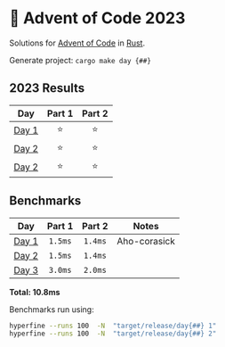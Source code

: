 # 🎄 Advent of Code 2023

Solutions for [Advent of Code](https://adventofcode.com/) in [Rust](https://www.rust-lang.org/).

Generate project: `cargo make day {##}`

<!--- advent_readme_stars table --->
## 2023 Results

| Day | Part 1 | Part 2 |
| :---: | :---: | :---: |
| [Day 1](https://adventofcode.com/2023/day/1) | ⭐ | ⭐ |
| [Day 2](https://adventofcode.com/2023/day/2) | ⭐ | ⭐ |
| [Day 2](https://adventofcode.com/2023/day/3) | ⭐ | ⭐ |
<!--- advent_readme_stars table --->

<!--- benchmarking table --->
## Benchmarks

| Day | Part 1 | Part 2 | Notes |
| :---: | :---: | :---:  | :---: |
| [Day 1](./day01/src/main.rs) | `1.5ms` | `1.4ms` | Aho-corasick |
| [Day 2](./day02/src/main.rs) | `1.5ms` | `1.4ms` ||
| [Day 3](./day03/src/main.rs) | `3.0ms` | `2.0ms` ||

**Total: 10.8ms**
<!--- benchmarking table --->

Benchmarks run using:
 ```bash
 hyperfine --runs 100  -N  "target/release/day{##} 1"
 hyperfine --runs 100  -N  "target/release/day{##} 2"
 ```
